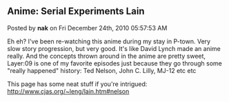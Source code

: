 ## Anime: Serial Experiments Lain
Posted by **nak** on Fri December 24th, 2010 05:57:53 AM

Eh eh? I've been re-watching this anime during my stay in P-town.  Very slow
story progression, but very good.  It's like David Lynch made an anime really.
And the concepts thrown around in the anime are pretty sweet, Layer:09 is one of
my favorite episodes just because they go through some "really happened"
history: Ted Nelson, John C. Lilly, MJ-12 etc etc

This page has some neat stuff if you're intrigued:
<http://www.cjas.org/~leng/lain.htm#nelson>
